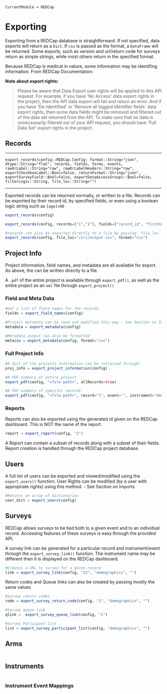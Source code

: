 ```@meta
CurrentModule = REDCap
```
# Exporting

Exporting from a REDCap database is straightforward. If not specified, data exports will return as a `Dict`. If `csv` is passed as the format, a `DataFrame` will be returned. Some exports, such as version and url/return code for surveys return as simple strings, while most others return in the specified format.

Because REDCap is medical in nature, some information may be identifing information. 
From REDCap Documentation:

<b>Note about export rights:</b>
> Please be aware that Data Export user rights will be applied to this API request. For example, if you have 'No Access' data export rights in the project, then the API data export will fail and return an error. And if you have 'De-Identified' or 'Remove all tagged Identifier fields' data export rights, then some data fields *might* be removed and filtered out of the data set returned from the API. To make sure that no data is unnecessarily filtered out of your API request, you should have 'Full Data Set' export rights in the project.



## Records
___
```@docs
export_records(config::REDCap.Config; format::String="json", dtype::String="flat", records, fields, forms, events, rawOrLabel::String="raw", rawOrLabelHeaders::String="raw", exportCheckboxLabel::Bool=false, returnFormat::String="json", exportSurveyField::Bool=false, exportDataAccessGroups::Bool=false, filterLogic::String, file_loc::String="")
```
___
Exported records can be returned normally, or written to a file. Records can be exported by their record id, by specified fields, or even using a boolean logic string such as `[age]>80`

```julia
export_records(config)

export_records(config, records=["1","2"], fields=["record_id", "firstname"], filterLogic="[age]>80")

#records can also be exported directly to a file by passing `file_loc` a path
export_records(config, file_loc="/src/output.csv", format="csv")
```


## Project Info

Project information, field names, and metadata are all available for export. As above, the can be written directly to a file.

A `.pdf` of the entire project is available through `export_pdf()`, as well as the entire project as an `xml` file through `export_project()`

### Field and Meta Data

```julia
#Get a list of field names for the records
fields = export_field_names(config)

#Project metadata can be read and modified this way - See Section on Imports
metadata = export_metadata(config)

#Metadata output can also be formatted
metacsv = export_metadata(config, format="csv")
```

### Full Project Info
```julia
#A dict of the projects information can be retreived through:
proj_info = export_project_information(config)

#A PDF summary of entire project
export_pdf(config, "<file-path>", allRecords=true)

#A PDF summary of specific records
export_pdf(config, "<file-path>", record="1", event="", instrument="demographics")
```

### Reports

Reports can also be exported using the generated id given on the REDCap dashboard. This is NOT the name of the report.

```julia
report = export_report(config, "2")
```
A Report can contain a subset of records along with a subset of their fields. Report creation is handled through the REDCap project database.

## Users

A full list of users can be exported and viewed/modified using the `export_users()` function. User Rights can be modified (by a user with appropriate rights) using this method. - See Section on Imports

```julia
#Returns an array of dictionaries
user_dict = export_users(config)
```

## Surveys

REDCap allows surveys to be tied both to a given event and to an individual record. Accessing features of these surveys is easy through the provided API.

A survey link can be generated for a particular record and instrument/event through the `export_survey_link()` function. The instrument name may be different then it is displayed on the REDCap dashboard.
```julia
#Creates a URL to survey for a given record
link = export_survey_link(config, "23", "demographics", "")
```

Return codes and Queue links can also be created by passing mostly the same values

```julia
#Survey return codes
code = export_survey_return_code(config, "1", "demographics", "")

#Survey queue link
qlink =  export_survey_queue_link(config, "1")

#Survey Partcipant list
list = export_survey_participant_list(config, "demographics", "")
```

## Arms

```julia

```


## Instruments

```julia

```


### Instrument Event Mappings

```julia

```
